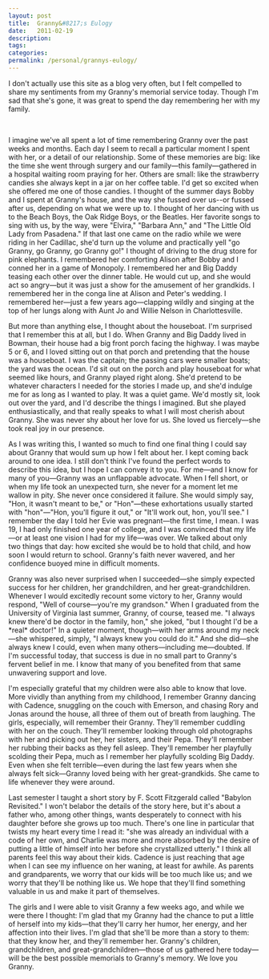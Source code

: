 ```yaml
---
layout: post
title:  Granny&#8217;s Eulogy
date:   2011-02-19
description: 
tags: 
categories: 
permalink: /personal/grannys-eulogy/
---
```



<p>I don't actually use this site as a blog very often, but I felt compelled to share my sentiments from my Granny's memorial service today. Though I'm sad that she's gone, it was great to spend the day remembering her with my family.</p><!--more-->
<br />
<p>I imagine we've all spent a lot of time remembering Granny over the past weeks and months. Each day I seem to recall a particular moment I spent with her, or a detail of our relationship. Some of these memories are big: like the time she went through surgery and our family&mdash;this family&mdash;gathered in a hospital waiting room praying for her. Others are small: like the strawberry candies she always kept in a jar on her coffee table. I'd get so excited when she offered me one of those candies. I thought of the summer days Bobby and I spent at Granny's house, and the way she fussed over us--or fussed after us, depending on what we were up to. I thought of her dancing with us to the Beach Boys, the Oak Ridge Boys, or the Beatles. Her favorite songs to sing with us, by the way, were "Elvira," "Barbara Ann," and "The Little Old Lady from Pasadena." If that last one came on the radio while we were riding in her Cadillac, she'd turn up the volume and practically yell "go Granny, go Granny, go Granny go!" I thought of driving to the drug store for pink elephants. I remembered her comforting Alison after Bobby and I conned her in a game of Monopoly. I remembered her and Big Daddy teasing each other over the dinner table. He would cut up, and she would act so angry&mdash;but it was just a show for the amusement of her grandkids. I remembered her in the conga line at Alison and Peter's wedding. I remembered her&mdash;just a few years ago&mdash;clapping wildly and singing at the top of her lungs along with Aunt Jo and Willie Nelson in Charlottesville.</p>

<p>But more than anything else, I thought about the houseboat. I'm surprised that I remember this at all, but I do. When Granny and Big Daddy lived in Bowman, their house had a big front porch facing the highway. I was maybe 5 or 6, and I loved sitting out on that porch and pretending that the house was a houseboat. I was the captain; the passing cars were smaller boats; the yard was the ocean. I'd sit out on the porch and play houseboat for what seemed like hours, and Granny played right along. She'd pretend to be whatever characters I needed for the stories I made up, and she'd indulge me for as long as I wanted to play. It was a quiet game. We'd mostly sit, look out over the yard, and I'd describe the things I imagined. But she played enthusiastically, and that really speaks to what I will most cherish about Granny. She was never shy about her love for us. She loved us fiercely&mdash;she took real joy in our presence.</p>

<p>As I was writing this, I wanted so much to find one final thing I could say about Granny that would sum up how I felt about her. I kept coming back around to one idea. I still don't think I've found the perfect words to describe this idea, but I hope I can convey it to you. For me&mdash;and I know for many of you&mdash;Granny was an unflappable advocate. When I fell short, or when my life took an unexpected turn, she never for a moment let me wallow in pity. She never once considered it failure. She would simply say, "Hon, it wasn't meant to be," or "Hon"&mdash;these exhortations usually started with "hon"&mdash;"Hon, you'll figure it out," or "It'll work out, hon, you'll see." I remember the day I told her Evie was pregnant&mdash;the first time, I mean. I was 19, I had only finished one year of college, and I was convinced that my life&mdash;or at least one vision I had for my life&mdash;was over. We talked about only two things that day: how excited she would be to hold that child, and how soon I would return to school. Granny's faith never wavered, and her confidence buoyed mine in difficult moments.</p>

<p>Granny was also never surprised when I succeeded&mdash;she simply expected success for her children, her grandchildren, and her great-grandchildren. Whenever I would excitedly recount some victory to her, Granny would respond, "Well of course&mdash;you're my grandson." When I graduated from the University of Virginia last summer, Granny, of course, teased me. "I always knew there'd be doctor in the family, hon," she joked, "but I thought I'd be a *real* doctor!" In a quieter moment, though&mdash;with her arms around my neck&mdash;she whispered, simply, "I always knew you could do it." And she did&mdash;she always knew I could, even when many others&mdash;including me&mdash;doubted.  If I'm successful today,  that success is due in no small part to Granny's fervent belief in me. I know that many of you benefited from that same unwavering support and love. </p>

<p>I'm especially grateful that my children were also able to know that love. More vividly than anything from my childhood, I remember Granny dancing with Cadence, snuggling on the couch with Emerson, and chasing Rory and Jonas around the house, all three of them out of breath from laughing. The girls, especially, will remember their Granny. They'll remember cuddling with her on the couch. They'll remember looking through old photographs with her and picking out her, her sisters, and their Pepa. They'll remember her rubbing their backs as they fell asleep. They'll remember her playfully scolding their Pepa, much as I remember her playfully scolding Big Daddy. Even when she felt terrible&mdash;even during the last few years when she always felt sick&mdash;Granny loved being with her great-grandkids. She came to life whenever they were around.</p>

<p>Last semester I taught a short story by F. Scott Fitzgerald called "Babylon Revisited." I won't belabor the details of the story here, but it's about a father who, among other things, wants desperately to connect with his daughter before she grows up too much. There's one line in particular that twists my heart every time I read it: "she was already an individual with a code of her own, and Charlie was more and more absorbed by the desire of putting a little of himself into her before she crystallized utterly." I think all parents feel this way about their kids. Cadence is just reaching that age when I can see my influence on her waning, at least for awhile. As parents and grandparents, we worry that our kids will be too much like us; and we worry that they'll be nothing like us. We hope that they'll find something valuable in us and make it part of themselves.</p>

<p>The girls and I were able to visit Granny a few weeks ago, and while we were there I thought: I'm glad that my Granny had the chance to put a little of herself into my kids&mdash;that they'll carry her humor, her energy, and her affection into their lives. I'm glad that she'll be more than a story to them: that they know her, and they'll remember her. Granny's children, grandchildren, and great-grandchildren&mdash;those of us gathered here today&mdash;will be the best possible memorials to Granny's memory. We love you Granny.</p>
